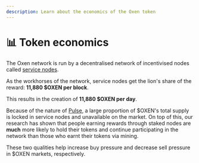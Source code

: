 ```yaml
---
description: Learn about the economics of the Oxen token
---
```


# 📊 Token economics

The Oxen network is run by a decentralised network of incentivised nodes called [service nodes](../oxen-service-nodes.md).

As the workhorses of the network, service nodes get the lion's share of the reward: **11,880 $OXEN per block**.

This results in the creation of **11,880 $OXEN per day**.

Because of the nature of [Pulse](../pulse-pos-on-oxen/), a large proportion of $OXEN's total supply is locked in service nodes and unavailable on the market. On top of this, our research has shown that people earning rewards through staked nodes are **much** more likely to hold their tokens and continue participating in the network than those who earnt their tokens via mining.

These two qualities help increase buy pressure and decrease sell pressure in $OXEN markets, respectively.

